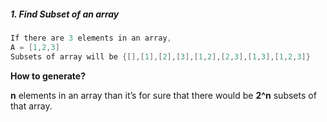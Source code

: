 

##### 1. **Find Subset of an array**

```c++
If there are 3 elements in an array,
A = [1,2,3]
Subsets of array will be {[],[1],[2],[3],[1,2],[2,3],[1,3],[1,2,3]}
```

**How to generate?**

**n** elements in an array than it’s for sure that there would be **2^n** subsets of that array.